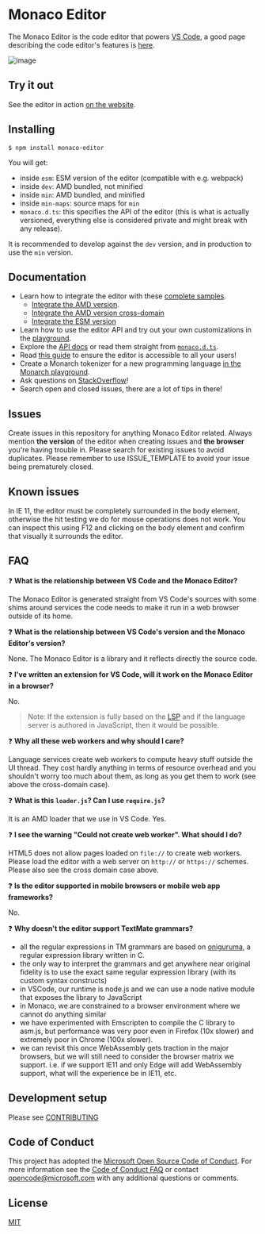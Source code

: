 # Monaco Editor

The Monaco Editor is the code editor that powers [VS Code](https://github.com/Microsoft/vscode), a good page describing the code editor's features is [here](https://code.visualstudio.com/docs/editor/editingevolved).

![image](https://cloud.githubusercontent.com/assets/5047891/19600675/5eaae9e6-97a6-11e6-97ad-93903167d8ba.png)

## Try it out

See the editor in action [on the website](https://microsoft.github.io/monaco-editor/index.html).

## Installing

```
$ npm install monaco-editor
```

You will get:
* inside `esm`: ESM version of the editor (compatible with e.g. webpack)
* inside `dev`: AMD bundled, not minified
* inside `min`: AMD bundled, and minified
* inside `min-maps`: source maps for `min`
* `monaco.d.ts`: this specifies the API of the editor (this is what is actually versioned, everything else is considered private and might break with any release).

It is recommended to develop against the `dev` version, and in production to use the `min` version.

## Documentation

* Learn how to integrate the editor with these [complete samples](https://github.com/Microsoft/monaco-editor-samples/).
	* [Integrate the AMD version](./docs/integrate-amd.md).
	* [Integrate the AMD version cross-domain](./docs/integrate-amd-cross.md)
	* [Integrate the ESM version](./docs/integrate-esm.md)
* Learn how to use the editor API and try out your own customizations in the [playground](https://microsoft.github.io/monaco-editor/playground.html).
* Explore the [API docs](https://microsoft.github.io/monaco-editor/api/index.html) or read them straight from [`monaco.d.ts`](https://github.com/Microsoft/monaco-editor/blob/master/website/playground/monaco.d.ts.txt).
* Read [this guide](https://github.com/Microsoft/monaco-editor/wiki/Accessibility-Guide-for-Integrators) to ensure the editor is accessible to all your users!
* Create a Monarch tokenizer for a new programming language [in the Monarch playground](https://microsoft.github.io/monaco-editor/monarch.html).
* Ask questions on [StackOverflow](https://stackoverflow.com/questions/tagged/monaco-editor)!
* Search open and closed issues, there are a lot of tips in there!

## Issues

Create issues in this repository for anything Monaco Editor related. Always mention **the version** of the editor when creating issues and **the browser** you're having trouble in. Please search for existing issues to avoid duplicates. Please remember to use ISSUE_TEMPLATE to avoid your issue being prematurely closed. 

## Known issues
In IE 11, the editor must be completely surrounded in the body element, otherwise the hit testing we do for mouse operations does not work. You can inspect this using F12 and clicking on the body element and confirm that visually it surrounds the editor.


## FAQ

❓ **What is the relationship between VS Code and the Monaco Editor?**

The Monaco Editor is generated straight from VS Code's sources with some shims around services the code needs to make it run in a web browser outside of its home.

❓ **What is the relationship between VS Code's version and the Monaco Editor's version?**

None. The Monaco Editor is a library and it reflects directly the source code.

❓ **I've written an extension for VS Code, will it work on the Monaco Editor in a browser?**

No.

> Note: If the extension is fully based on the [LSP](https://microsoft.github.io/language-server-protocol/) and if the language server is authored in JavaScript, then it would be possible.

❓ **Why all these web workers and why should I care?**

Language services create web workers to compute heavy stuff outside the UI thread. They cost hardly anything in terms of resource overhead and you shouldn't worry too much about them, as long as you get them to work (see above the cross-domain case).

❓ **What is this `loader.js`? Can I use `require.js`?**

It is an AMD loader that we use in VS Code. Yes.

❓ **I see the warning "Could not create web worker". What should I do?**

HTML5 does not allow pages loaded on `file://` to create web workers. Please load the editor with a web server on `http://` or `https://` schemes. Please also see the cross domain case above.

❓ **Is the editor supported in mobile browsers or mobile web app frameworks?**

No.

❓ **Why doesn't the editor support TextMate grammars?**

* all the regular expressions in TM grammars are based on [oniguruma](https://github.com/kkos/oniguruma), a regular expression library written in C.
* the only way to interpret the grammars and get anywhere near original fidelity is to use the exact same regular expression library (with its custom syntax constructs)
* in VSCode, our runtime is node.js and we can use a node native module that exposes the library to JavaScript
* in Monaco, we are constrained to a browser environment where we cannot do anything similar
* we have experimented with Emscripten to compile the C library to asm.js, but performance was very poor even in Firefox (10x slower) and extremely poor in Chrome (100x slower).
* we can revisit this once WebAssembly gets traction in the major browsers, but we will still need to consider the browser matrix we support. i.e. if we support IE11 and only Edge will add WebAssembly support, what will the experience be in IE11, etc.

## Development setup

Please see [CONTRIBUTING](./CONTRIBUTING.md)

## Code of Conduct

This project has adopted the [Microsoft Open Source Code of Conduct](https://opensource.microsoft.com/codeofconduct/). For more information see the [Code of Conduct FAQ](https://opensource.microsoft.com/codeofconduct/faq/) or contact [opencode@microsoft.com](mailto:opencode@microsoft.com) with any additional questions or comments.


## License
[MIT](https://github.com/Microsoft/monaco-editor/blob/master/LICENSE.md)

